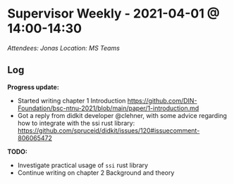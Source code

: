 # Supervisor Weekly - 2021-04-01 @ 14:00-14:30

*Attendees: Jonas*
*Location: MS Teams*

## Log

**Progress update:**
- Started writing chapter 1 Introduction https://github.com/DIN-Foundation/bsc-ntnu-2021/blob/main/paper/1-introduction.md
- Got a reply from didkit developer @clehner, with some advice regarding how to integrate with the ssi rust library: https://github.com/spruceid/didkit/issues/120#issuecomment-806065472

 **TODO:**
- Investigate practical usage of `ssi` rust library
- Continue writing on chapter 2 Background and theory
